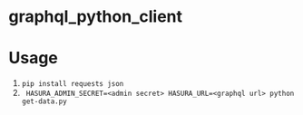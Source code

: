 # graphql_python_client

# Usage
1. `pip install requests json`
2. ` HASURA_ADMIN_SECRET=<admin secret> HASURA_URL=<graphql url> python get-data.py`
